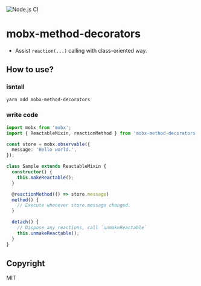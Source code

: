 ![Node.js CI](https://github.com/mk2/mobx-method-decorators/workflows/Node.js%20CI/badge.svg?branch=master)

# mobx-method-decorators

- Assist `reaction(...)` calling with class-oriented way.

## How to use?

### isntall

```sh
yarn add mobx-method-decorators
```

### write code

```ts
import mobx from 'mobx';
import { ReactableMixin, reactionMethod } from 'mobx-method-decorators';

const store = mobx.observable({
  message: 'Hello world.',
});

class Sample extends ReactableMixin {
  constructor() {
    this.makeReactable();
  }

  @reactionMethod(() => store.message)
  method() {
    // Execute whenever store.message changed.
  }

  detach() {
    // Dispose any reactions, call `unmakeReactable`
    this.unmakeReactable();
  }
}
```

## Copyright

MIT
